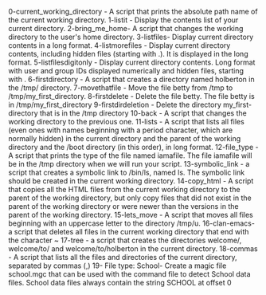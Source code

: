 0-current_working_directory -  A script that prints the absolute path name of the current working directory.
1-listit - Display the contents list of your current directory.
2-bring_me_home- A script that changes the working directory to the user's home directory.
3-listfiles- Display current directory contents in a long format.
4-listmorefiles - Display current directory contents, including hidden files (starting with .). It is displayed in the long format.
5-listfilesdigitonly - Display current directory contents. Long format with user and group IDs displayed numerically and hidden files, starting with .
6-firstdirectory - A script that creates a directory named holberton in the /tmp/ directory.
7-movethatfile - Move the file betty from /tmp to /tmp/my_first_directory.
8-firstdelete - Delete the file betty. The file betty is in /tmp/my_first_directory
9-firstdirdeletion - Delete the directory my_first-directory that is in the /tmp directory
10-back - A script that changes the working directory to the previous one.
11-lists - A script that lists all files (even ones with names beginning with a period character, which are normally hidden) in the current directory and the parent of the working directory and the /boot directory (in this order), in long format.
12-file_type - A script that prints the type of the file named iamafile. The file iamafile will be in the /tmp directory when we will run your script.
13-symbolic_link - a script that creates a symbolic link to /bin/ls, named ls. The symbolic link should be created in the current working directory.
14-copy_html - A script that copies all the HTML files from the current working directory to the parent of the working directory, but only copy files that did not exist in the parent of the working directory or were newer than the versions in the parent of the working directory.
15-lets_move - A script that moves all files beginning with an uppercase letter to the directory /tmp/u. 
16-clan-emacs- a script that deletes all files in the current working directory that end with the character ~
17-tree - a script that creates the directories welcome/, welcome/to/ and welcome/to/holberton in the current directory. 
18-commas - A script that lists all the files and directories of the current directory, separated by commas (,)
19- File type: School- Create a magic file school.mgc that can be used with the command file to detect School data files. School data files always contain the string SCHOOL at offset 0
